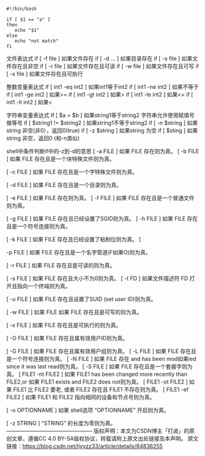 ```shell
#!/bin/bash

if [ $1 == "a" ]
then 
   echo "$1"
else 
   echo "not match"
fi
```



文件表达式
if [ -f file ] 如果文件存在
if [ -d … ] 如果目录存在
if [ -s file ] 如果文件存在且非空
if [ -r file ] 如果文件存在且可读
if [ -w file ] 如果文件存在且可写
if [ -x file ] 如果文件存在且可执行

整数变量表达式
if [ int1 -eq int2 ] 如果int1等于int2
if [ int1 -ne int2 ] 如果不等于
if [ int1 -ge int2 ] 如果>=
if [ int1 -gt int2 ] 如果>
if [ int1 -le int2 ] 如果<=
if [ int1 -lt int2 ] 如果<

字符串变量表达式
If [ $a = $b ] 如果string1等于string2
字符串允许使用赋值号做等号
if [ $string1 != $string2 ] 如果string1不等于string2
if [ -n $string ] 如果string 非空(非0），返回0(true)
if [ -z $string ] 如果string 为空
if [ $sting ] 如果string 非空，返回0 (和-n类似)

shell中条件判断if中的-z到-d的意思
[ -a FILE ] 如果 FILE 存在则为真。
[ -b FILE ] 如果 FILE 存在且是一个块特殊文件则为真。

[ -c FILE ] 如果 FILE 存在且是一个字特殊文件则为真。

[ -d FILE ] 如果 FILE 存在且是一个目录则为真。

[ -e FILE ] 如果 FILE 存在则为真。
[ -f FILE ] 如果 FILE 存在且是一个普通文件则为真。

[ -g FILE ] 如果 FILE 存在且已经设置了SGID则为真。
[ -h FILE ] 如果 FILE 存在且是一个符号连接则为真。

[ -k FILE ] 如果 FILE 存在且已经设置了粘制位则为真。 [

-p FILE ] 如果 FILE 存在且是一个名字管道(F如果O)则为真。

[ -r FILE ] 如果 FILE 存在且是可读的则为真。

[ -s FILE ] 如果 FILE 存在且大小不为0则为真。
[ -t FD ] 如果文件描述符 FD 打开且指向一个终端则为真。

[ -u FILE ] 如果 FILE 存在且设置了SUID (set user ID)则为真。

[ -w FILE ] 如果 FILE 如果 FILE 存在且是可写的则为真。

[ -x FILE ] 如果 FILE 存在且是可执行的则为真。

[ -O FILE ] 如果 FILE 存在且属有效用户ID则为真。

[ -G FILE ] 如果 FILE 存在且属有效用户组则为真。 [ -L FILE ] 如果 FILE 存在且是一个符号连接则为真。
[ -N FILE ] 如果 FILE 存在 and has been mod如果ied since it was last read则为真。
[ -S FILE ] 如果 FILE 存在且是一个套接字则为真。
[ FILE1 -nt FILE2 ] 如果 FILE1 has been changed more recently than FILE2,or 如果 FILE1 exists and FILE2 does not则为真。
[ FILE1 -ot FILE2 ] 如果 FILE1 比 FILE2 要老, 或者 FILE2 存在且 FILE1 不存在则为真。
[ FILE1 -ef FILE2 ] 如果 FILE1 和 FILE2 指向相同的设备和节点号则为真。

[ -o OPTIONNAME ] 如果 shell选项 “OPTIONNAME” 开启则为真。

[ -z STRING ] “STRING” 的长度为零则为真。
————————————————
版权声明：本文为CSDN博主「打卤」的原创文章，遵循CC 4.0 BY-SA版权协议，转载请附上原文出处链接及本声明。
原文链接：https://blog.csdn.net/liyyzz33/article/details/84836255
